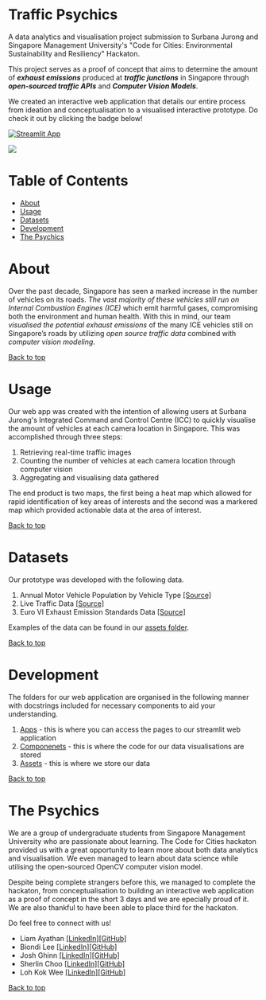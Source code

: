 # Traffic Psychics

A data analytics and visualisation project submission to Surbana Jurong and Singapore Management University's "Code for Cities: Environmental Sustainability and Resiliency" Hackaton.

This project serves as a proof of concept that aims to determine the amount of **_exhaust emissions_** produced at **_traffic junctions_** in Singapore through **_open-sourced traffic APIs_** and **_Computer Vision Models_**. 

We created an interactive web application that details our entire process from ideation and conceptualisation to a visualised interactive prototype. Do check it out by clicking the badge below!

[![Streamlit App](https://static.streamlit.io/badges/streamlit_badge_black_white.svg)](https://share.streamlit.io/lohkokwee/traffic_psychics/app.py)

![](./assets/prototype_demo.gif)

# Table of Contents
- [About](#about)
- [Usage](#usage)
- [Datasets](#datasets)
- [Development](#development)
- [The Psychics](#the-psychics)

# About
Over the past decade, Singapore has seen a marked increase in the number of vehicles on its roads. _The vast majority of these vehicles still run on Internal Combustion Engines (ICE)_ which emit harmful gases, compromising both the environment and human health. With this in mind, our team _visualised the potential exhaust emissions_ of the many ICE vehicles still on Singapore’s roads by utilizing _open source traffic data_ combined with _computer vision modeling_.

[Back to top](#table-of-contents)

# Usage
Our web app was created with the intention of allowing users at Surbana Jurong's Integrated Command and Control Centre (ICC) to quickly visualise the amount of vehicles at each camera location in Singapore. This was accomplished through three steps:

1. Retrieving real-time traffic images
2. Counting the number of vehicles at each camera location through computer vision
3. Aggregating and visualising data gathered

The end product is two maps, the first being a heat map which allowed for rapid identification of key areas of interests and the second was a markered map which provided actionable data at the area of interest.

[Back to top](#table-of-contents)

# Datasets
Our prototype was developed with the following data.

1. Annual Motor Vehicle Population by Vehicle Type [[Source]](https://data.gov.sg/dataset/annual-motor-vehicle-population-by-vehicle-type)
2. Live Traffic Data [[Source]](https://data.gov.sg/dataset/traffic-images)
3. Euro VI Exhaust Emission Standards Data [[Source]](https://sso.agc.gov.sg/SL/EPMA1999-RG6?DocDate=20120629&ProvIds=Sc1-#Sc1-)

Examples of the data can be found in our [assets folder](./assets).

[Back to top](#table-of-contents)

# Development
The folders for our web application are organised in the following manner with docstrings included for necessary components to aid your understanding.

1. [Apps](./apps) - this is where you can access the  pages to our streamlit web application
2. [Componenets](./components) - this is where the code for our data visualisations are stored
3. [Assets](./assets) - this is where we store our data


[Back to top](#table-of-contents)

# The Psychics
We are a group of undergraduate students from Singapore Management University who are passionate about learning. The Code for Cities hackaton provided us with a great opportunity to learn more about both data analytics and visualisation. We even managed to learn about data science while utilising the open-sourced OpenCV computer vision model.

Despite being complete strangers before this, we managed to complete the hackaton, from conceptualisation to building an interactive web application as a proof of concept in the short 3 days and we are epecially proud of it. We are also thankful to have been able to place third for the hackaton.

Do feel free to connect with us!
- Liam Ayathan [[LinkedIn]](https://www.linkedin.com/in/liam-ayathan-046b3816b/)[[GitHub]](https://github.com/liam-a-21)
- Biondi Lee [[LinkedIn]](https://www.linkedin.com/in/biondi-lee-516293158/)[[GitHub]](https://github.com/hellobiondi)
- Josh Ghinn [[LinkedIn]](https://www.linkedin.com/in/josh-ghinn-8a4497131/)[[GitHub]](https://github.com/JoshGhinn)
- Sherlin Choo [[LinkedIn]](https://www.linkedin.com/in/sherlin-choo-376096216/)[[GitHub]](https://github.com/sherxl)
- Loh Kok Wee [[LinkedIn]](https://www.linkedin.com/in/loh-kok-wee-59a698142/)[[GitHub]](https://github.com/lohkokwee)

[Back to top](#table-of-contents)